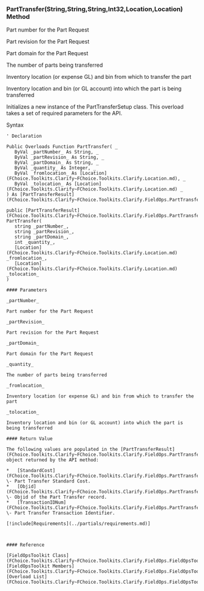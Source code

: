 ﻿### PartTransfer(String,String,String,Int32,Location,Location) Method

Part number for the Part Request

Part revision for the Part Request

Part domain for the Part Request

The number of parts being transferred

Inventory location (or expense GL) and bin from which to transfer the part

Inventory location and bin (or GL account) into which the part is being transferred

Initializes a new instance of the PartTransferSetup class. This overload takes a set of required parameters for the API.

Syntax

```vbnet
' Declaration

Public Overloads Function PartTransfer( _
   ByVal _partNumber_ As String, _
   ByVal _partRevision_ As String, _
   ByVal _partDomain_ As String, _
   ByVal _quantity_ As Integer, _
   ByVal _fromlocation_ As [Location](FChoice.Toolkits.Clarify~FChoice.Toolkits.Clarify.Location.md), _
   ByVal _tolocation_ As [Location](FChoice.Toolkits.Clarify~FChoice.Toolkits.Clarify.Location.md) _
) As [PartTransferResult](FChoice.Toolkits.Clarify~FChoice.Toolkits.Clarify.FieldOps.PartTransferResult.md)

public [PartTransferResult](FChoice.Toolkits.Clarify~FChoice.Toolkits.Clarify.FieldOps.PartTransferResult.md) PartTransfer( 
   string _partNumber_,
   string _partRevision_,
   string _partDomain_,
   int _quantity_,
   [Location](FChoice.Toolkits.Clarify~FChoice.Toolkits.Clarify.Location.md) _fromlocation_,
   [Location](FChoice.Toolkits.Clarify~FChoice.Toolkits.Clarify.Location.md) _tolocation_
)

#### Parameters

_partNumber_

Part number for the Part Request

_partRevision_

Part revision for the Part Request

_partDomain_

Part domain for the Part Request

_quantity_

The number of parts being transferred

_fromlocation_

Inventory location (or expense GL) and bin from which to transfer the part

_tolocation_

Inventory location and bin (or GL account) into which the part is being transferred

#### Return Value

The following values are populated in the [PartTransferResult](FChoice.Toolkits.Clarify~FChoice.Toolkits.Clarify.FieldOps.PartTransferResult.md) object returned by the API method:

*   [StandardCost](FChoice.Toolkits.Clarify~FChoice.Toolkits.Clarify.FieldOps.PartTransferResult~StandardCost.md) \- Part Transfer Standard Cost.
*   [Objid](FChoice.Toolkits.Clarify~FChoice.Toolkits.Clarify.FieldOps.PartTransferResult~Objid.md) \- Objid of the Part Transfer record.
*   [TransactionIDNum](FChoice.Toolkits.Clarify~FChoice.Toolkits.Clarify.FieldOps.PartTransferResult~TransactionIDNum.md) \- Part Transfer Transaction Identifier.

[!include[Requirements](../partials/requirements.md)]



#### Reference

[FieldOpsToolkit Class](FChoice.Toolkits.Clarify~FChoice.Toolkits.Clarify.FieldOps.FieldOpsToolkit.md)  
[FieldOpsToolkit Members](FChoice.Toolkits.Clarify~FChoice.Toolkits.Clarify.FieldOps.FieldOpsToolkit_members.md)  
[Overload List](FChoice.Toolkits.Clarify~FChoice.Toolkits.Clarify.FieldOps.FieldOpsToolkit~PartTransfer.md)